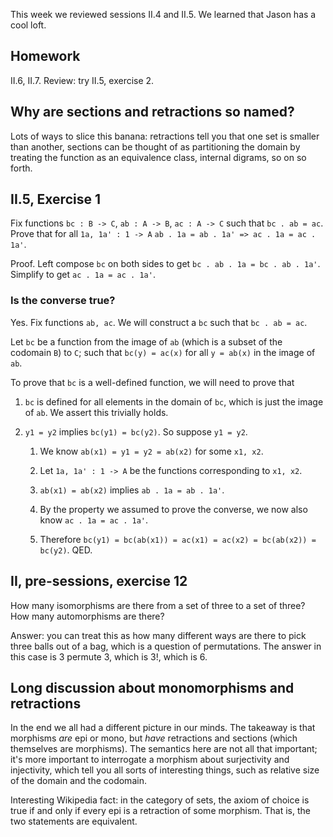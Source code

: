This week we reviewed sessions II.4 and II.5. We learned that Jason has a cool loft.

## Homework

II.6, II.7. Review: try II.5, exercise 2.

## Why are sections and retractions so named?

Lots of ways to slice this banana: retractions tell you that one set is smaller than another, sections can be thought of as partitioning the domain by treating the function as an equivalence class, internal digrams, so on so forth.

## II.5, Exercise 1

Fix functions `bc : B -> C`, `ab : A -> B`, `ac : A -> C` such that `bc . ab = ac`. Prove that for all `1a, 1a' : 1 -> A`
`ab . 1a = ab . 1a' => ac . 1a = ac . 1a'`.

Proof. Left compose `bc` on both sides to get `bc . ab . 1a = bc . ab . 1a'`. Simplify to get `ac . 1a = ac . 1a'`.

### Is the converse true?

Yes. Fix functions `ab, ac`. We will construct a `bc` such that `bc . ab = ac`.

Let `bc` be a function from the image of `ab` (which is a subset of the codomain `B`) to `C`; such that `bc(y) = ac(x)`
for all `y = ab(x)` in the image of `ab`.

To prove that `bc` is a well-defined function, we will need to prove that

1. `bc` is defined for all elements in the domain of `bc`, which is just the image of `ab`. We assert this trivially holds.

1. `y1 = y2` implies `bc(y1) = bc(y2)`. So suppose `y1 = y2`.

    1. We know `ab(x1) = y1 = y2 = ab(x2)` for some `x1, x2`.

    1. Let `1a, 1a' : 1 -> A` be the functions corresponding to `x1, x2`.

    1. `ab(x1) = ab(x2)` implies `ab . 1a = ab . 1a'`.

    1. By the property we assumed to prove the converse, we now also know `ac . 1a = ac . 1a'`.

    1. Therefore `bc(y1) = bc(ab(x1)) = ac(x1) = ac(x2) = bc(ab(x2)) = bc(y2)`. QED.
   

## II, pre-sessions, exercise 12

How many isomorphisms are there from a set of three to a set of three? How many automorphisms are there?

Answer: you can treat this as how many different ways are there to pick three balls out of a bag,
which is a question of permutations. The answer in this case is 3 permute 3, which is 3!, which is 6.

## Long discussion about monomorphisms and retractions

In the end we all had a different picture in our minds. The takeaway is that
morphisms _are_ epi or mono, but _have_ retractions and sections (which themselves
are morphisms). The semantics here are not all that important; it's more
important to interrogate a morphism about surjectivity and injectivity, which
tell you all sorts of interesting things, such as relative size of the domain 
and the codomain.

Interesting Wikipedia fact: in the category of sets, the axiom of choice
is true if and only if every epi is a retraction of some morphism. That is,
the two statements are equivalent.
  
